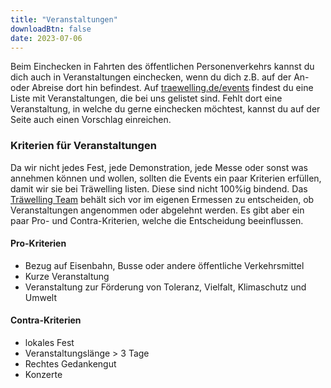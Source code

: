 ```yaml
---
title: "Veranstaltungen"
downloadBtn: false
date: 2023-07-06
---
```


Beim Einchecken in Fahrten des öffentlichen Personenverkehrs kannst du dich auch in Veranstaltungen einchecken, wenn du
dich z.B. auf der An- oder Abreise dort hin befindest.
Auf [traewelling.de/events](https://traewelling.de/events) findest du eine Liste mit Veranstaltungen, die bei uns
gelistet sind.
Fehlt dort eine Veranstaltung, in welche du gerne einchecken möchtest, kannst du auf der Seite auch einen Vorschlag
einreichen.

### Kriterien für Veranstaltungen

Da wir nicht jedes Fest, jede Demonstration, jede Messe oder sonst was annehmen können und wollen, sollten die Events
ein paar Kriterien erfüllen, damit wir sie bei Träwelling listen.
Diese sind nicht 100%ig bindend.
Das [Träwelling Team](/governance/team) behält sich vor im eigenen Ermessen zu entscheiden, ob Veranstaltungen
angenommen oder abgelehnt werden.
Es gibt aber ein paar Pro- und Contra-Kriterien, welche die Entscheidung beeinflussen.

#### Pro-Kriterien

+ Bezug auf Eisenbahn, Busse oder andere öffentliche Verkehrsmittel
+ Kurze Veranstaltung
+ Veranstaltung zur Förderung von Toleranz, Vielfalt, Klimaschutz und Umwelt

#### Contra-Kriterien

- lokales Fest
- Veranstaltungslänge > 3 Tage
- Rechtes Gedankengut
- Konzerte